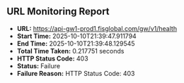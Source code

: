 ## URL Monitoring Report

- **URL:** https://api-gw1-prod1.fisglobal.com/gw/v1/health
- **Start Time:** 2025-10-10T21:39:47.911794
- **End Time:** 2025-10-10T21:39:48.129545
- **Total Time Taken:** 0.217751 seconds
- **HTTP Status Code:** 403
- **Status:** Failure
- **Failure Reason:** HTTP Status Code: 403
